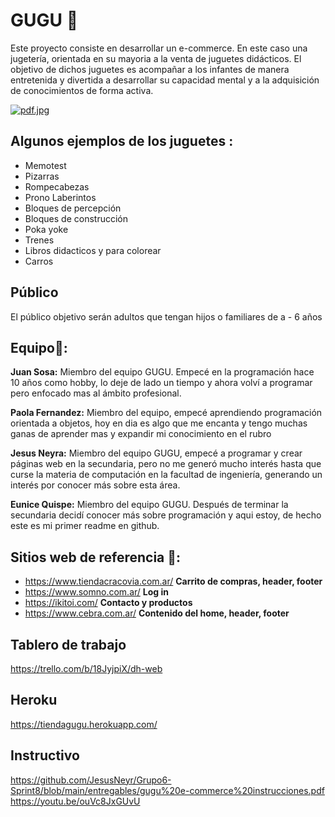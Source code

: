 # GUGU 🧸
Este proyecto consiste en desarrollar un e-commerce. En este caso una jugetería, orientada en su mayoria a la venta de juguetes didácticos.
El objetivo de dichos juguetes es acompañar a los infantes de manera entretenida y divertida a desarrollar su capacidad mental y a la adquisición de conocimientos de forma activa. 


[![pdf.jpg](https://i.postimg.cc/FH5hTQMh/pdf.jpg)](https://postimg.cc/F7ptKwF6)

## Algunos ejemplos de los juguetes :
- Memotest
- Pizarras 
- Rompecabezas
- Prono Laberintos
- Bloques de percepción
- Bloques de construcción
- Poka yoke
- Trenes 
- Libros didacticos y para colorear
- Carros

## Público
El público objetivo serán adultos que tengan hijos o familiares de a - 6 años

## Equipo:busts_in_silhouette::
**Juan Sosa:** Miembro del equipo GUGU. Empecé en la programación hace 10 años como hobby, lo deje de lado un tiempo y ahora volví a programar pero enfocado mas al ámbito profesional.

**Paola Fernandez:**  Miembro del equipo, empecé aprendiendo programación orientada a objetos,  hoy en dia es algo que me encanta  y tengo muchas ganas de aprender mas y expandir mi conocimiento en el rubro

**Jesus Neyra:** Miembro del equipo GUGU, empecé a programar y crear páginas web en la secundaria, pero no me generó mucho interés hasta que curse la materia de computación  en la facultad de ingeniería, generando un interés por conocer más sobre esta área. 

**Eunice Quispe:** Miembro del equipo GUGU. Después de terminar la secundaria decidí conocer más sobre programación y aqui estoy, de hecho este es mi primer readme en github.


## Sitios web de referencia 🔗:
- https://www.tiendacracovia.com.ar/ **Carrito de compras, header, footer**
- https://www.somno.com.ar/ **Log in**
- https://ikitoi.com/ **Contacto y productos**
- https://www.cebra.com.ar/ **Contenido del home, header, footer**

## Tablero de trabajo
https://trello.com/b/18JyjpiX/dh-web

## Heroku
https://tiendagugu.herokuapp.com/

## Instructivo
https://github.com/JesusNeyr/Grupo6-Sprint8/blob/main/entregables/gugu%20e-commerce%20instrucciones.pdf
https://youtu.be/ouVc8JxGUvU
